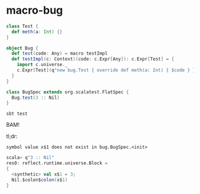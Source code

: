 macro-bug
=========

```scala
class Test {
  def meth(a: Int) {}
}

object Bug {
  def test(code: Any) = macro testImpl
  def testImpl(c: Context)(code: c.Expr[Any]): c.Expr[Test] = {
    import c.universe._
    c.Expr[Test](q"new bug.Test { override def meth(a: Int) { $code } }")
  }
}
```
```scala
class BugSpec extends org.scalatest.FlatSpec {
  Bug.test(3 :: Nil)
}
```
```
sbt test
```

BAM!

tl;dr:

`symbol value x$1 does not exist in bug.BugSpec.<init>`
```scala
scala> q"3 :: Nil"
res0: reflect.runtime.universe.Block =
{
  <synthetic> val x$1 = 3;
  Nil.$colon$colon(x$1)
}
```
